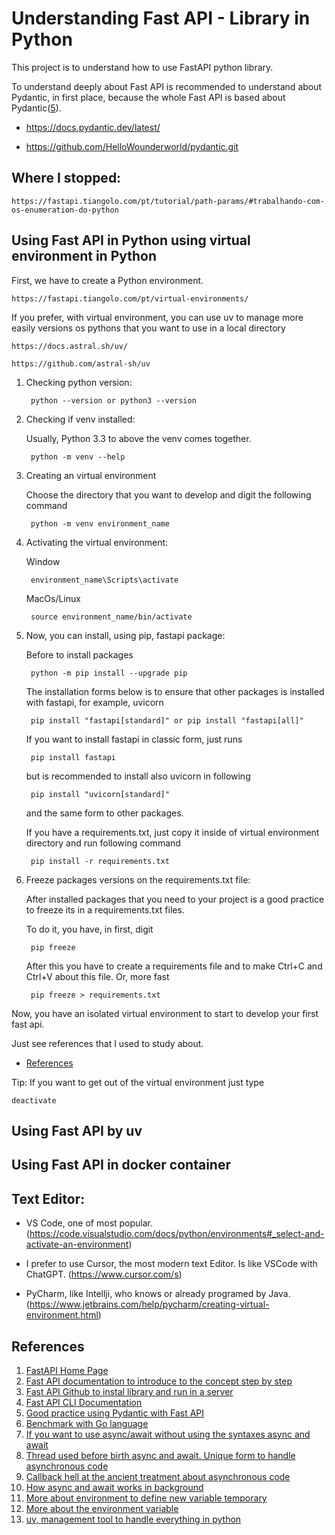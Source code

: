 # Understanding Fast API - Library in Python
This project is to understand how to use FastAPI python library.

To understand deeply about Fast API is recommended to understand about Pydantic, in first place, because the whole Fast API is based about Pydantic([5]).

- https://docs.pydantic.dev/latest/

- https://github.com/HelloWounderworld/pydantic.git

## Where I stopped:

    https://fastapi.tiangolo.com/pt/tutorial/path-params/#trabalhando-com-os-enumeration-do-python

## Using Fast API in Python using virtual environment in Python
First, we have to create a Python environment.

    https://fastapi.tiangolo.com/pt/virtual-environments/

If you prefer, with virtual environment, you can use uv to manage more easily versions os pythons that you want to use in a local directory

    https://docs.astral.sh/uv/

    https://github.com/astral-sh/uv

1. Checking python version:

        python --version or python3 --version

2. Checking if venv installed:

    Usually, Python 3.3 to above the venv comes together.

        python -m venv --help

3. Creating an virtual environment

    Choose the directory that you want to develop and digit the following command

        python -m venv environment_name

4. Activating the virtual environment:

    Window

        environment_name\Scripts\activate

    MacOs/Linux

        source environment_name/bin/activate

5. Now, you can install, using pip, fastapi package:

    Before to install packages

        python -m pip install --upgrade pip

    The installation forms below is to ensure that other packages is installed with fastapi, for example, uvicorn

        pip install "fastapi[standard]" or pip install "fastapi[all]"

    If you want to install fastapi in classic form, just runs

        pip install fastapi
    
    but is recommended to install also uvicorn in following

        pip install "uvicorn[standard]"

    and the same form to other packages.

    If you have a requirements.txt, just copy it inside of virtual environment directory and run following command

        pip install -r requirements.txt

6. Freeze packages versions on the requirements.txt file:

    After installed packages that you need to your project is a good practice to freeze its in a requirements.txt files.

    To do it, you have, in first, digit

        pip freeze

    After this you have to create a requirements file and to make Ctrl+C and Ctrl+V about this file. Or, more fast

        pip freeze > requirements.txt

Now, you have an isolated virtual environment to start to develop your first fast api.

Just see references that I used to study about.

- [References](#references)

Tip: If you want to get out of the virtual environment just type

    deactivate

## Using Fast API by uv

## Using Fast API in docker container

## Text Editor:

- VS Code, one of most popular. (https://code.visualstudio.com/docs/python/environments#_select-and-activate-an-environment)

- I prefer to use Cursor, the most modern text Editor. Is like VSCode with ChatGPT. (https://www.cursor.com/s)

- PyCharm, like Intellji, who knows or already programed by Java. (https://www.jetbrains.com/help/pycharm/creating-virtual-environment.html)

## References

1. [FastAPI Home Page][1]
2. [Fast API documentation to introduce to the concept step by step][2]
3. [Fast API Github to instal library and run in a server][3]
4. [Fast API CLI Documentation][4]
5. [Good practice using Pydantic with Fast API][5]
6. [Benchmark with Go language][6]
7. [If you want to use async/await without using the syntaxes async and await][7]
8. [Thread used before birth async and await. Unique form to handle asynchronous code][8]
9. [Callback hell at the ancient treatment about asynchronous code][9]
10. [How async and await works in background][10]
11. [More about environment to define new variable temporary][11]
12. [More about the environment variable][12]
13. [uv, management tool to handle everything in python][13]

[1]: https://fastapi.tiangolo.com/

[2]: https://fastapi.tiangolo.com/pt/virtual-environments/

[3]: https://github.com/fastapi/fastapi?tab=readme-ov-file#example-upgrade

[4]: https://fastapi.tiangolo.com/fastapi-cli/

[5]: https://docs.pydantic.dev/latest/

[6]: https://www.techempower.com/benchmarks/#section=data-r17&hw=ph&test=query&l=zijmkf-1

[7]: https://docs.python.org/3/library/asyncio-task.html#coroutine

[8]: https://www.gevent.org/

[9]: http://callbackhell.com/

[10]: https://fastapi.tiangolo.com/pt/async/#detalhes-muito-tecnicos

[11]: https://12factor.net/config

[12]: https://en.wikipedia.org/wiki/Environment_variable

[13]: https://docs.astral.sh/uv/
